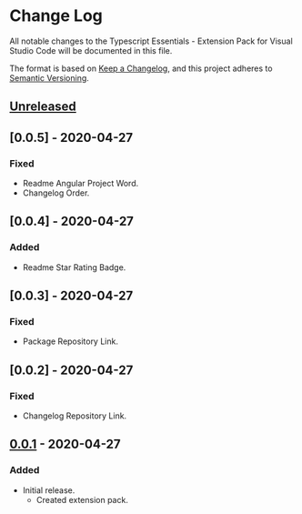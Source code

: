 # Change Log

All notable changes to the Typescript Essentials - Extension Pack for Visual Studio Code will be documented in this file.

The format is based on [Keep a Changelog](https://keepachangelog.com/en/1.0.0/),
and this project adheres to [Semantic Versioning](https://semver.org/spec/v2.0.0.html).

## [Unreleased]

## [0.0.5] - 2020-04-27
### Fixed
* Readme Angular Project Word.
* Changelog Order.

## [0.0.4] - 2020-04-27
### Added
* Readme Star Rating Badge.

## [0.0.3] - 2020-04-27
### Fixed
* Package Repository Link.


## [0.0.2] - 2020-04-27
### Fixed
* Changelog Repository Link.

## [0.0.1] - 2020-04-27
### Added
* Initial release.
  * Created extension pack.

[Unreleased]: https://github.com/Gydunhn/Angular-Essentials/tree/develop
[0.0.1]: https://github.com/Gydunhn/Angular-Essentials/releases/tag/0.0.1